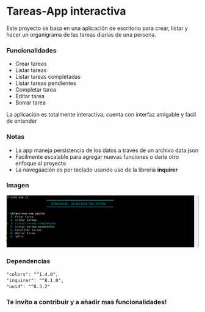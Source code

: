 # Tareas-App interactiva

Este proyecto se basa en una aplicación de escritorio para crear, listar y hacer un organigrama de las tareas diarias de una persona.

### Funcionalidades

- Crear tareas
- Listar tareas
- Listar tareas completadas
- Listar tareas pendientes
- Completar tarea
- Editar tarea
- Borrar tarea

La aplicación es totalmente interactiva, cuenta con interfaz amigable y facil de entender

### Notas

- La app maneja persistencia de los datos a través de un archivo data.json
- Facilmente escalable para agregar nuevas funciones o darle otro enfoque al proyecto
- La navegaación es por teclado usando uso de la libreria **inquirer**

### Imagen

![App](./images/ImagenApp.PNG)

### Dependencias

```
"colors": "^1.4.0",
"inquirer": "^8.1.0",
"uuid": "^8.3.2"
```

### Te invito a contribuir y a añadir mas funcionalidades!